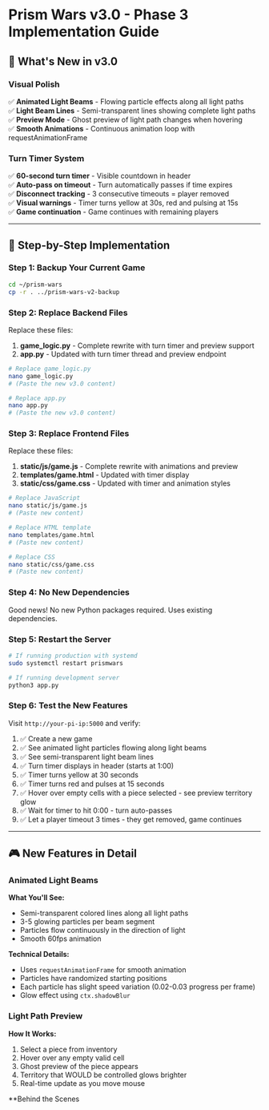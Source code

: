 # Prism Wars v3.0 - Phase 3 Implementation Guide

## 🎯 What's New in v3.0

### Visual Polish
✅ **Animated Light Beams** - Flowing particle effects along all light paths  
✅ **Light Beam Lines** - Semi-transparent lines showing complete light paths  
✅ **Preview Mode** - Ghost preview of light path changes when hovering  
✅ **Smooth Animations** - Continuous animation loop with requestAnimationFrame  

### Turn Timer System
✅ **60-second turn timer** - Visible countdown in header  
✅ **Auto-pass on timeout** - Turn automatically passes if time expires  
✅ **Disconnect tracking** - 3 consecutive timeouts = player removed  
✅ **Visual warnings** - Timer turns yellow at 30s, red and pulsing at 15s  
✅ **Game continuation** - Game continues with remaining players  

---

## 📝 Step-by-Step Implementation

### Step 1: Backup Your Current Game

```bash
cd ~/prism-wars
cp -r . ../prism-wars-v2-backup
```

### Step 2: Replace Backend Files

Replace these files:

1. **game_logic.py** - Complete rewrite with turn timer and preview support
2. **app.py** - Updated with turn timer thread and preview endpoint

```bash
# Replace game_logic.py
nano game_logic.py
# (Paste the new v3.0 content)

# Replace app.py
nano app.py
# (Paste the new v3.0 content)
```

### Step 3: Replace Frontend Files

Replace these files:

1. **static/js/game.js** - Complete rewrite with animations and preview
2. **templates/game.html** - Updated with timer display
3. **static/css/game.css** - Updated with timer and animation styles

```bash
# Replace JavaScript
nano static/js/game.js
# (Paste new content)

# Replace HTML template
nano templates/game.html
# (Paste new content)

# Replace CSS
nano static/css/game.css
# (Paste new content)
```

### Step 4: No New Dependencies

Good news! No new Python packages required. Uses existing dependencies.

### Step 5: Restart the Server

```bash
# If running production with systemd
sudo systemctl restart prismwars

# If running development server
python3 app.py
```

### Step 6: Test the New Features

Visit `http://your-pi-ip:5000` and verify:

1. ✅ Create a new game
2. ✅ See animated light particles flowing along light beams
3. ✅ See semi-transparent light beam lines
4. ✅ Turn timer displays in header (starts at 1:00)
5. ✅ Timer turns yellow at 30 seconds
6. ✅ Timer turns red and pulses at 15 seconds
7. ✅ Hover over empty cells with a piece selected - see preview territory glow
8. ✅ Wait for timer to hit 0:00 - turn auto-passes
9. ✅ Let a player timeout 3 times - they get removed, game continues

---

## 🎮 New Features in Detail

### Animated Light Beams

**What You'll See:**
- Semi-transparent colored lines along all light paths
- 3-5 glowing particles per beam segment
- Particles flow continuously in the direction of light
- Smooth 60fps animation

**Technical Details:**
- Uses `requestAnimationFrame` for smooth animation
- Particles have randomized starting positions
- Each particle has slight speed variation (0.02-0.03 progress per frame)
- Glow effect using `ctx.shadowBlur`

### Light Path Preview

**How It Works:**
1. Select a piece from inventory
2. Hover over any empty valid cell
3. Ghost preview of the piece appears
4. Territory that WOULD be controlled glows brighter
5. Real-time update as you move mouse

**Behind the Scenes